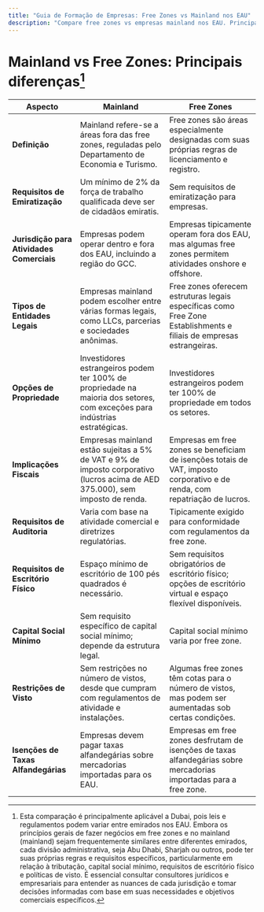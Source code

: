 ```yaml
---
title: "Guia de Formação de Empresas: Free Zones vs Mainland nos EAU"
description: "Compare free zones vs empresas mainland nos EAU. Principais diferenças em impostos, propriedade, vistos e atividades comerciais entre configuração em free zone e mainland."
---
```


# Mainland vs Free Zones: Principais diferenças[^1]

| **Aspecto**                              | **Mainland**                                                                                                            | **Free Zones**                                                                                                    |
| ---------------------------------------- | ----------------------------------------------------------------------------------------------------------------------- | ----------------------------------------------------------------------------------------------------------------- |
| **Definição**                            | Mainland refere-se a áreas fora das free zones, reguladas pelo Departamento de Economia e Turismo.                     | Free zones são áreas especialmente designadas com suas próprias regras de licenciamento e registro.               |
| **Requisitos de Emiratização**           | Um mínimo de 2% da força de trabalho qualificada deve ser de cidadãos emiratis.                                       | Sem requisitos de emiratização para empresas.                                                                     |
| **Jurisdição para Atividades Comerciais** | Empresas podem operar dentro e fora dos EAU, incluindo a região do GCC.                                               | Empresas tipicamente operam fora dos EAU, mas algumas free zones permitem atividades onshore e offshore.         |
| **Tipos de Entidades Legais**            | Empresas mainland podem escolher entre várias formas legais, como LLCs, parcerias e sociedades anônimas.              | Free zones oferecem estruturas legais específicas como Free Zone Establishments e filiais de empresas estrangeiras.|
| **Opções de Propriedade**                | Investidores estrangeiros podem ter 100% de propriedade na maioria dos setores, com exceções para indústrias estratégicas.| Investidores estrangeiros podem ter 100% de propriedade em todos os setores.                                    |
| **Implicações Fiscais**                  | Empresas mainland estão sujeitas a 5% de VAT e 9% de imposto corporativo (lucros acima de AED 375.000), sem imposto de renda.| Empresas em free zones se beneficiam de isenções totais de VAT, imposto corporativo e de renda, com repatriação de lucros.|
| **Requisitos de Auditoria**              | Varia com base na atividade comercial e diretrizes regulatórias.                                                      | Tipicamente exigido para conformidade com regulamentos da free zone.                                             |
| **Requisitos de Escritório Físico**      | Espaço mínimo de escritório de 100 pés quadrados é necessário.                                                        | Sem requisitos obrigatórios de escritório físico; opções de escritório virtual e espaço flexível disponíveis.    |
| **Capital Social Mínimo**                | Sem requisito específico de capital social mínimo; depende da estrutura legal.                                        | Capital social mínimo varia por free zone.                                                                        |
| **Restrições de Visto**                  | Sem restrições no número de vistos, desde que cumpram com regulamentos de atividade e instalações.                    | Algumas free zones têm cotas para o número de vistos, mas podem ser aumentadas sob certas condições.             |
| **Isenções de Taxas Alfandegárias**      | Empresas devem pagar taxas alfandegárias sobre mercadorias importadas para os EAU.                                   | Empresas em free zones desfrutam de isenções de taxas alfandegárias sobre mercadorias importadas para a free zone.|

[^1]: Esta comparação é principalmente aplicável a Dubai, pois leis e regulamentos podem variar entre emirados nos EAU. Embora os princípios gerais de fazer negócios em free zones e no mainland (mainland) sejam frequentemente similares entre diferentes emirados, cada divisão administrativa, seja Abu Dhabi, Sharjah ou outros, pode ter suas próprias regras e requisitos específicos, particularmente em relação à tributação, capital social mínimo, requisitos de escritório físico e políticas de visto. É essencial consultar consultores jurídicos e empresariais para entender as nuances de cada jurisdição e tomar decisões informadas com base em suas necessidades e objetivos comerciais específicos.